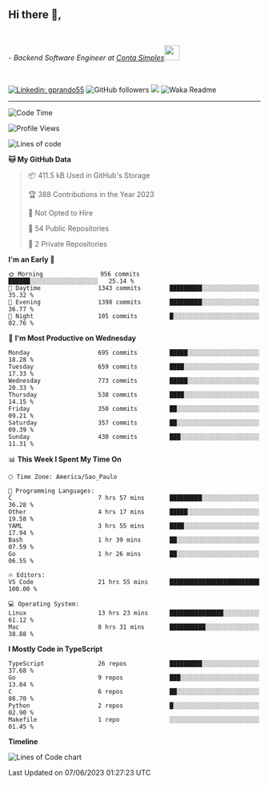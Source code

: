 <h2>Hi there  👋,</h2> </br>

<p><em>- Backend Software Engineer at <a href="https://contasimples.com">Conta Simples</a><img src="https://media.giphy.com/media/WUlplcMpOCEmTGBtBW/giphy.gif" width="30"> 
</em></p></br>


[![Linkedin: gprando55](https://img.shields.io/badge/-gprando55-blue?style=flat-square&logo=Linkedin&logoColor=white&link=https://www.linkedin.com/in/prandogabriel/)](https://www.linkedin.com/in/prandogabriel)
![GitHub followers](https://img.shields.io/github/followers/prandogabriel?label=Follow&style=social)
![](https://visitor-badge.glitch.me/badge?page_id=prandogabriel.prandogabriel)
![Waka Readme](https://github.com/prandogabriel/prandogabriel/workflows/Waka%20Readme/badge.svg)

---
<!--START_SECTION:waka-->
![Code Time](http://img.shields.io/badge/Code%20Time-2%2C427%20hrs%2013%20mins-blue)

![Profile Views](http://img.shields.io/badge/Profile%20Views-13-blue)

![Lines of code](https://img.shields.io/badge/From%20Hello%20World%20I%27ve%20Written-3.2%20million%20lines%20of%20code-blue)

**🐱 My GitHub Data** 

> 📦 411.5 kB Used in GitHub's Storage 
 > 
> 🏆 388 Contributions in the Year 2023
 > 
> 🚫 Not Opted to Hire
 > 
> 📜 54 Public Repositories 
 > 
> 🔑 2 Private Repositories 
 > 
**I'm an Early 🐤** 

```text
🌞 Morning                956 commits         ██████░░░░░░░░░░░░░░░░░░░   25.14 % 
🌆 Daytime                1343 commits        █████████░░░░░░░░░░░░░░░░   35.32 % 
🌃 Evening                1398 commits        █████████░░░░░░░░░░░░░░░░   36.77 % 
🌙 Night                  105 commits         █░░░░░░░░░░░░░░░░░░░░░░░░   02.76 % 
```
📅 **I'm Most Productive on Wednesday** 

```text
Monday                   695 commits         █████░░░░░░░░░░░░░░░░░░░░   18.28 % 
Tuesday                  659 commits         ████░░░░░░░░░░░░░░░░░░░░░   17.33 % 
Wednesday                773 commits         █████░░░░░░░░░░░░░░░░░░░░   20.33 % 
Thursday                 538 commits         ████░░░░░░░░░░░░░░░░░░░░░   14.15 % 
Friday                   350 commits         ██░░░░░░░░░░░░░░░░░░░░░░░   09.21 % 
Saturday                 357 commits         ██░░░░░░░░░░░░░░░░░░░░░░░   09.39 % 
Sunday                   430 commits         ███░░░░░░░░░░░░░░░░░░░░░░   11.31 % 
```


📊 **This Week I Spent My Time On** 

```text
🕑︎ Time Zone: America/Sao_Paulo

💬 Programming Languages: 
C                        7 hrs 57 mins       █████████░░░░░░░░░░░░░░░░   36.28 % 
Other                    4 hrs 17 mins       █████░░░░░░░░░░░░░░░░░░░░   19.58 % 
YAML                     3 hrs 55 mins       ████░░░░░░░░░░░░░░░░░░░░░   17.94 % 
Bash                     1 hr 39 mins        ██░░░░░░░░░░░░░░░░░░░░░░░   07.59 % 
Go                       1 hr 26 mins        ██░░░░░░░░░░░░░░░░░░░░░░░   06.55 % 

🔥 Editors: 
VS Code                  21 hrs 55 mins      █████████████████████████   100.00 % 

💻 Operating System: 
Linux                    13 hrs 23 mins      ███████████████░░░░░░░░░░   61.12 % 
Mac                      8 hrs 31 mins       ██████████░░░░░░░░░░░░░░░   38.88 % 
```

**I Mostly Code in TypeScript** 

```text
TypeScript               26 repos            █████████░░░░░░░░░░░░░░░░   37.68 % 
Go                       9 repos             ███░░░░░░░░░░░░░░░░░░░░░░   13.04 % 
C                        6 repos             ██░░░░░░░░░░░░░░░░░░░░░░░   08.70 % 
Python                   2 repos             █░░░░░░░░░░░░░░░░░░░░░░░░   02.90 % 
Makefile                 1 repo              ░░░░░░░░░░░░░░░░░░░░░░░░░   01.45 % 
```



**Timeline**

![Lines of Code chart](https://raw.githubusercontent.com/prandogabriel/prandogabriel/master/assets/bar_graph.png)


 Last Updated on 07/06/2023 01:27:23 UTC
<!--END_SECTION:waka-->
